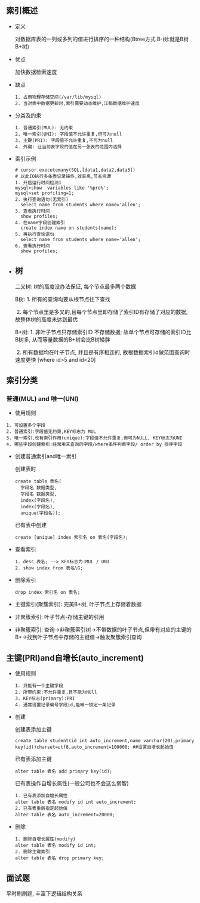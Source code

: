 ## 索引概述

* 定义

  对数据库表的一列或多列的值进行排序的一种结构(Btree方式 B-树:就是B树 B+树)

* 优点

  加快数据检索速度

* 缺点

  ```mysql
  1. 占用物理存储空间(/var/lib/mysql)
  2. 当对表中数据更新时,索引需要动态维护,江都数据维护速度
  ```

* 分类及约束

  ```mysql
  1. 普通索引(MUL): 无约束
  2. 唯一索引(UNI): 字段值不允许重复,但可为null
  3. 主键(PRI): 字段值不允许重复,不可为null
  4. 外键: 让当前表字段的值在另一张表的范围内选择
  ```

  

* 索引示例

  ```mysql
  # cursor.executemany(SQL,[data1,data2,data3])
  # 以此IO执行多条表记录操作,效率高,节省资源
  1. 开启运行时间检测1
  mysql>show  variables like '%pro%';
  mysql>set profiling=1;
  2. 执行查询语句(无索引)
  	select name from students where name='allen';
  3. 查看执行时间
  	show profiles;
  4. 在name字段创建索引
  	create index name on students(name);
  5. 再执行查询语句
  	select name from students where name='allen';
  6. 查看执行时间
  	show profiles; 
  ```

* ## 树

  二叉树: 树的高度没办法保证, 每个节点最多两个数据

  B树: 1. 所有的查询均要从根节点往下查找

  ​	2. 每个节点里是多叉的,且每个节点里即存储了索引ID有存储了对应的数据, 故整体树的高度未达到最优

  B+树: 1. 非叶子节点只存储索引ID 不存储数据; 故单个节点可存储的索引ID比B树多, 从而等量数据的B+树会比B树矮胖

  ​			2. 所有数据均在叶子节点, 并且是有序相连的, 故根数据索引id做范围查询时速度更快 [where id>5 and id<20]

## 索引分类

### 普通(MUL) and 唯一(UNI)

* 使用规则

```mysql
1. 可设置多个字段
2. 普通索引:字段值无约束,KEY标志为 MUL
3. 唯一索引,也有索引作用(unique):字段值不允许重复,但可为NULL, KEY标志为UNI
4. 哪些字段创建索引:经常用来查询的字段/where条件判断字段/ order by 排序字段
```

* 创建普通索引and唯一索引

  创建表时

  ```mysql
  create table 表名(
    字段名 数据类型,
    字段名 数据类型,
    index(字段名),
    index(字段名),
    unique(字段名));
  ```

  已有表中创建

  ```mysql
  create [unique] index 索引名 on 表名(字段名);
  ```

* 查看索引

  ```mysql
  1. desc 表名; --> KEY标志为:MUL / UNI
  2. show index from 表名\G;
  ```

* 删除索引

  ```mysql
  drop index 索引名 on 表名;
  ```

* 主键索引(聚簇索引): 完美B+树, 叶子节点上存储着数据
* 非聚簇索引: 叶子节点-存储主键的引用
* 非聚簇索引: 查询->非聚簇索引树->不带数据的叶子节点,但带有对应的主键的B+->找到叶子节点中存储的主键值->触发聚簇索引查询

## 主键(PRI)and自增长(auto_increment)

* 使用规则

  ```mysql
  1. 只能有一个主键字段
  2. 所带约束:不允许重复,且不能为NUll
  3. KEY标志(primary):PRI
  4. 通常设置记录编号字段id,能唯一锁定一条记录
  ```

* 创建

  创建表添加主键

  ```mysql
  create table student(id int auto_increment,name varchar(20),primary key(id))charset=utf8,auto_increment=100000; ##设置自增长起始值 
  ```

  已有表添加主键

  ```mysql
  alter table 表名 add primary key(id);
  ```

  已有表操作自增长属性(一般公司也不会这么弱智)

  ```mysql
  1. 已有表添加自增长属性
  alter table 表名 modify id int auto_increment;
  2. 已有表重新指定起始值
  alter table 表名 auto_increment=20000;
  ```

* 删除

  ```mysql
  1. 删除自增长属性(modify)
  alter table 表名 modify id int;
  2. 删除主键索引
  alter table 表名 drop primary key;
  ```

## 面试题

平时刷刷题, 丰富下逻辑结构关系
